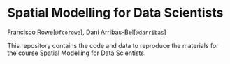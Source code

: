# Spatial Modelling for Data Scientists

[Francisco Rowe](http://www.franciscorowe.com/)[[`@fcorowe`](http://twitter.com/fcorowe)], [Dani Arribas-Bel](http://darribas.org)[[`@darribas`](https://twitter.com/darribas)]

This repository contains the code and data to reproduce the materials for the course Spatial Modelling for Data Scientists.
